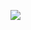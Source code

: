 ![](https://github-readme-stats.vercel.app/api/top-langs/?username=ducmin13&theme=radical&hide_border=false&include_all_commits=false&count_private=false&layout=compact)
